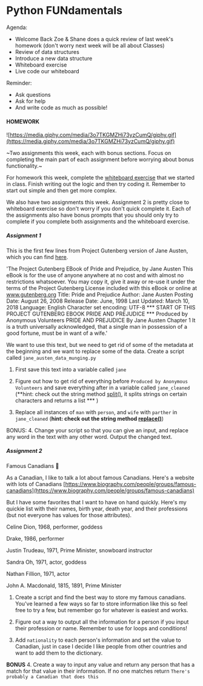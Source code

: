 # Python FUNdamentals
 
Agenda:
- Welcome Back Zoe & Shane does a quick review of last week's homework (don't worry next week will be all about Classes)
- Review of data structures 
- Introduce a new data structure
- Whiteboard exercise
- Live code our whiteboard

Reminder:
- Ask questions
- Ask for help
- And write code as much as possible!

#### HOMEWORK
![https://media.giphy.com/media/3o7TKGMZHi73yzCumQ/giphy.gif](https://media.giphy.com/media/3o7TKGMZHi73yzCumQ/giphy.gif)

~Two assignments this week, each with bonus sections. Focus on completing the main part of each assignment before worrying about bonus functionality.~

For homework this week, complete the [whiteboard exercise](whiteboard_exercise.md) that we started in class. Finish writing out the logic and then try coding it. Remember to start out simple and then get more complex.

We also have two assignments this week. Assignment 2 is pretty close to whiteboard exercise so don't worry if you don't quick complete it. Each of the assignments also have bonus prompts that you should only try to complete if you complete both assignments and the whiteboard exercise.

##### Assignment 1
This is the first few lines from Project Gutenberg version of Jane Austen, which you can find [here](https://www.gutenberg.org/files/1342/1342-0.txt).

'The Project Gutenberg EBook of Pride and Prejudice, by Jane Austen This eBook is for the use of anyone anywhere at no cost and with almost no restrictions whatsoever.  You may copy it, give it away or re-use it under the terms of the Project Gutenberg License included with this eBook or online at www.gutenberg.org Title: Pride and Prejudice Author: Jane Austen Posting Date: August 26, 2008 Release Date: June, 1998 Last Updated: March 10, 2018 Language: English Character set encoding: UTF-8 *** START OF THIS PROJECT GUTENBERG EBOOK PRIDE AND PREJUDICE *** Produced by Anonymous Volunteers PRIDE AND PREJUDICE By Jane Austen Chapter 1 It is a truth universally acknowledged, that a single man in possession of a good fortune, must be in want of a wife.'


We want to use this text, but we need to get rid of some of the metadata at the beginning and we want to replace some of the data. Create a script called `jane_austen_data_munging.py`

1. First save this text into a variable called `jane`

1. Figure out how to get rid of everything before `Produced by Anonymous Volunteers` and save everything after in a variable called `jane_cleaned` (**hint: check out the string method [split()](https://www.w3schools.com/python/ref_string_split.asp), it splits strings on certain characters and returns a list *** )

1. Replace all instances of `man` with `person`, and `wife` with `parther` in `jane_cleaned` (**hint: check out the string method [replace()](https://www.w3schools.com/python/ref_string_replace.asp)**)

BONUS:
4. Change your script so that you can give an input, and replace any word in the text with any other word. Output the changed text. 

##### Assignment 2

Famous Canadians 🍁

As a Canadian, I like to talk a lot about famous Canadians. Here's a website with lots of Canadians [https://www.biography.com/people/groups/famous-canadians](https://www.biography.com/people/groups/famous-canadians)

But I have some favorites that I want to have on hand quickly. Here's my quickie list with their names, birth year, death year, and their professions (but not everyone has values for those attributes).

Celine Dion, 1968, performer, goddess

Drake, 1986, performer

Justin Trudeau, 1971, Prime Minister, snowboard instructor

Sandra Oh, 1971, actor, goddess

Nathan Fillion, 1971, actor

John A. Macdonald, 1815, 1891, Prime Minister


1. Create a script and find the best way to store my famous canadians. You've learned a few ways so far to store information like this so feel free to try a few, but remember go for whatever is easiest and works.

2. Figure out a way to output all the information for a person if you input their profession or name. Remember to use for loops and conditions!

3. Add `nationality` to each person's information and set the value to Canadian, just in case I decide I like people from other countries and want to add them to the dictionary.

**BONUS**
4. Create a way to input any value and return any person that has a match for that value in their information. If no one matches return `There's probably a Canadian that does this`
